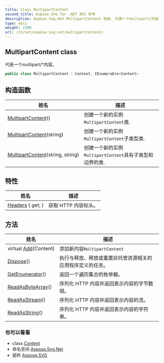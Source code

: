 ```yaml
---
title: Class MultipartContent
second_title: Aspose.SVG for .NET API 参考
description: Aspose.Svg.Net.MultipartContent 班级. 代表一个multipart/内容
type: docs
weight: 2390
url: /zh/net/aspose.svg.net/multipartcontent/
---
```

## MultipartContent class

代表一个multipart/*内容。

```csharp
public class MultipartContent : Content, IEnumerable<Content>
```

## 构造函数

| 姓名 | 描述 |
| --- | --- |
| [MultipartContent](multipartcontent/#constructor)() | 创建一个新的实例`MultipartContent`类. |
| [MultipartContent](multipartcontent/#constructor_1)(string) | 创建一个新的实例`MultipartContent`子类型类. |
| [MultipartContent](multipartcontent/#constructor_2)(string, string) | 创建一个新的实例`MultipartContent`具有子类型和边界的类. |

## 特性

| 姓名 | 描述 |
| --- | --- |
| [Headers](../../aspose.svg.net/content/headers/) { get; } | 获取 HTTP 内容标头。 |

## 方法

| 姓名 | 描述 |
| --- | --- |
| virtual [Add](../../aspose.svg.net/multipartcontent/add/)(Content) | 添加新内容`MultipartContent` |
| [Dispose](../../aspose.svg.net/content/dispose/)() | 执行与释放、释放或重置非托管资源相关的应用程序定义的任务。 |
| [GetEnumerator](../../aspose.svg.net/multipartcontent/getenumerator/)() | 返回一个遍历集合的枚举器。 |
| [ReadAsByteArray](../../aspose.svg.net/content/readasbytearray/)() | 序列化 HTTP 内容并返回表示内容的字节数组。 |
| [ReadAsStream](../../aspose.svg.net/content/readasstream/)() | 序列化 HTTP 内容并返回表示内容的流。 |
| [ReadAsString](../../aspose.svg.net/content/readasstring/)() | 序列化 HTTP 内容并返回表示内容的字符串。 |

### 也可以看看

* class [Content](../content/)
* 命名空间 [Aspose.Svg.Net](../../aspose.svg.net/)
* 部件 [Aspose.SVG](../../)


